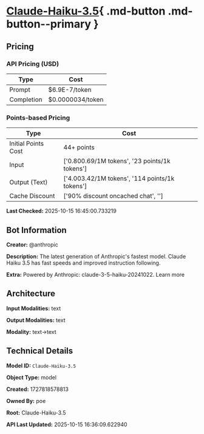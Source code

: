# [Claude-Haiku-3.5](https://poe.com/Claude-Haiku-3.5){ .md-button .md-button--primary }

## Pricing

### API Pricing (USD)

| Type | Cost |
|------|------|
| Prompt | $6.9E-7/token |
| Completion | $0.0000034/token |

### Points-based Pricing

| Type | Cost |
|------|------|
| Initial Points Cost | 44+ points |
| Input | ['$0.80$0.69/1M tokens', '23 points/1k tokens'] |
| Output (Text) | ['$4.00$3.42/1M tokens', '114 points/1k tokens'] |
| Cache Discount | ['90% discount oncached chat', ''] |

**Last Checked:** 2025-10-15 16:45:00.733219


## Bot Information

**Creator:** @anthropic

**Description:** The latest generation of Anthropic's fastest model. Claude Haiku 3.5 has fast speeds and improved instruction following.

**Extra:** Powered by Anthropic: claude-3-5-haiku-20241022. Learn more


## Architecture

**Input Modalities:** text

**Output Modalities:** text

**Modality:** text->text


## Technical Details

**Model ID:** `Claude-Haiku-3.5`

**Object Type:** model

**Created:** 1727818578813

**Owned By:** poe

**Root:** Claude-Haiku-3.5

**API Last Updated:** 2025-10-15 16:36:09.622940
